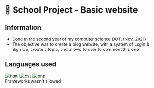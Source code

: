 # 📓 School Project - Basic website
## Information
- Done in the second year of my computer science DUT. (Nov. 2021)
- The objective was to create a blog website, with a system of Login & Sign Up, create a topic, and allows to user to comment this one
## Languages used
![html](https://img.shields.io/badge/HTML5-E34F26?style=for-the-badge&logo=html5&logoColor=white)
![css](https://img.shields.io/badge/CSS3-1572B6?style=for-the-badge&logo=css3&logoColor=white)
![php](https://img.shields.io/badge/PHP-777BB4?style=for-the-badge&logo=php&logoColor=white)<br>
Frameworks wasn't allowed
